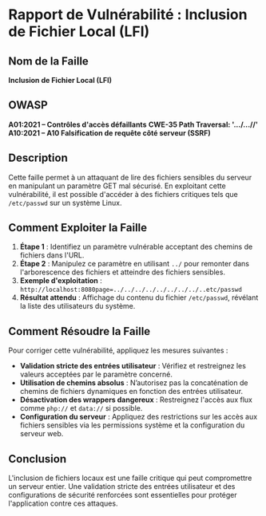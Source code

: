 # Rapport de Vulnérabilité : Inclusion de Fichier Local (LFI)

## Nom de la Faille

**Inclusion de Fichier Local (LFI)**
## OWASP
**A01:2021 – Contrôles d'accès défaillants**
**CWE-35 Path Traversal: '.../...//'**
**A10:2021 – A10 Falsification de requête côté serveur (SSRF)**

## Description

Cette faille permet à un attaquant de lire des fichiers sensibles du serveur en manipulant un paramètre GET mal sécurisé. En exploitant cette vulnérabilité, il est possible d'accéder à des fichiers critiques tels que `/etc/passwd` sur un système Linux.

## Comment Exploiter la Faille

1. **Étape 1** : Identifiez un paramètre vulnérable acceptant des chemins de fichiers dans l'URL.
2. **Étape 2** : Manipulez ce paramètre en utilisant `../` pour remonter dans l'arborescence des fichiers et atteindre des fichiers sensibles.
3. **Exemple d'exploitation** : `http://localhost:8080page=../../../../../../../../..etc/passwd`
4. **Résultat attendu** : Affichage du contenu du fichier `/etc/passwd`, révélant la liste des utilisateurs du système.

## Comment Résoudre la Faille

Pour corriger cette vulnérabilité, appliquez les mesures suivantes :

- **Validation stricte des entrées utilisateur** : Vérifiez et restreignez les valeurs acceptées par le paramètre concerné.
- **Utilisation de chemins absolus** : N’autorisez pas la concaténation de chemins de fichiers dynamiques en fonction des entrées utilisateur.
- **Désactivation des wrappers dangereux** : Restreignez l'accès aux flux comme `php://` et `data://` si possible.
- **Configuration du serveur** : Appliquez des restrictions sur les accès aux fichiers sensibles via les permissions système et la configuration du serveur web.

## Conclusion

L'inclusion de fichiers locaux est une faille critique qui peut compromettre un serveur entier. Une validation stricte des entrées utilisateur et des configurations de sécurité renforcées sont essentielles pour protéger l'application contre ces attaques.

